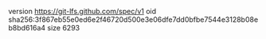 version https://git-lfs.github.com/spec/v1
oid sha256:3f867eb55e0ed6e2f46720d500e3e06dfe7dd0bfbe7544e3128b08eb8bd616a4
size 6293
